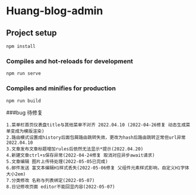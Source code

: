 # Huang-blog-admin

## Project setup
```
npm install
```

### Compiles and hot-reloads for development
```
npm run serve
```

### Compiles and minifies for production
```
npm run build
```

###bug 待修复
```angular2html
1.菜单栏首页仪表盘title与其他菜单不对齐 2022.04.10 (2022-04-26修复 动态生成菜单变成为模版渲染)
2.路由模式设置成history后面包屑路由跳转失效，更改为hash后路由跳转正常但url异常 2022.04.10
3.文章发布文章标题增加rules后依然无法显示*提示(2022.04.20)
4.新建文章ctrl+s保存异常(2022-04-24修复 取消对应异步await请求)
5.文章编辑 图片上传待处理(2022-05-05已完成)
6.邮件发送 富文本编辑H1样式丢失(2022-05-06修复 父组件元素样式影响，自定义H1字体大小2em)
7.分类修改 名称与列表绑定(2022-05-07)
8.日记修改页面 editor不能回显内容(2022-05-07)
```

